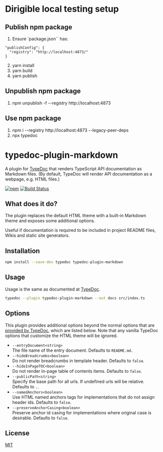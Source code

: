 # Dirigible local testing setup

## Publish npm package
1. Ensure `package.json`` has: 
```
"publishConfig": {
  "registry": "http://localhost:4873/"
}
``` 
2. yarn install
3. yarn build
4. yarn publish

## Unpublish npm package
1. npm unpublish -f --registry http://localhost:4873

## Use npm package 
1. npm i --registry http://localhost:4873 --legacy-peer-deps
2. npx typedoc


# typedoc-plugin-markdown

A plugin for [TypeDoc](https://github.com/TypeStrong/typedoc) that renders TypeScript API documentation as Markdown files. (By default, TypeDoc will render API documentation as a webpage, e.g. HTML files.)

[![npm](https://img.shields.io/npm/v/typedoc-plugin-markdown.svg)](https://www.npmjs.com/package/typedoc-plugin-markdown)
[![Build Status](https://github.com/tgreyuk/typedoc-plugin-markdown/actions/workflows/ci.yml/badge.svg?branch=master)](https://github.com/tgreyuk/typedoc-plugin-markdown/actions/workflows/ci.yml)

## What does it do?

The plugin replaces the default HTML theme with a built-in Markdown theme and exposes some additional options.

Useful if documentation is required to be included in project README files, Wikis and static site generators.

## Installation

```bash
npm install --save-dev typedoc typedoc-plugin-markdown
```

## Usage

Usage is the same as documented at [TypeDoc](https://typedoc.org/guides/installation/#command-line-interface).

```bash
typedoc --plugin typedoc-plugin-markdown --out docs src/index.ts
```

## Options

This plugin provides additional options beyond the normal options that are [provided by TypeDoc](https://typedoc.org/guides/options/), which are listed below. Note that any vanilla TypeDoc options that customize the HTML theme will be ignored.

- `--entryDocument<string>`<br>
  The file name of the entry document. Defaults to `README.md`.
- `--hideBreadcrumbs<boolean>`<br>
  Do not render breadcrumbs in template header. Defaults to `false`.
- `--hideInPageTOC<boolean>`<br>
  Do not render in-page table of contents items. Defaults to `false`.
- `--publicPath<string>`<br>
  Specify the base path for all urls. If undefined urls will be relative. Defaults to `.`.
- `--namedAnchors<boolean>`<br>
  Use HTML named anchors tags for implementations that do not assign header ids. Defaults to `false`.
- `--preserveAnchorCasing<boolean>`<br>
  Preserve anchor id casing for implementations where original case is desirable. Defaults to `false`.

## License

[MIT](https://github.com/tgreyuk/typedoc-plugin-markdown/blob/master/LICENSE)
